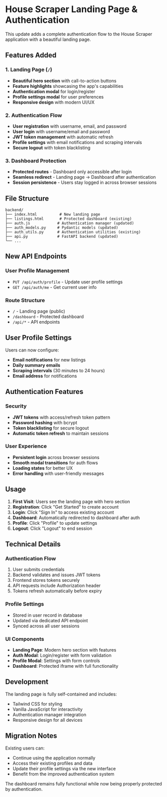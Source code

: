 # House Scraper Landing Page & Authentication

This update adds a complete authentication flow to the House Scraper application with a beautiful landing page.

## Features Added

### 1. Landing Page (`/`)
- **Beautiful hero section** with call-to-action buttons
- **Feature highlights** showcasing the app's capabilities
- **Authentication modal** for login/register
- **Profile settings modal** for user preferences
- **Responsive design** with modern UI/UX

### 2. Authentication Flow
- **User registration** with username, email, and password
- **User login** with username/email and password
- **JWT token management** with automatic refresh
- **Profile settings** with email notifications and scraping intervals
- **Secure logout** with token blacklisting

### 3. Dashboard Protection
- **Protected routes** - Dashboard only accessible after login
- **Seamless redirect** - Landing page → Dashboard after authentication
- **Session persistence** - Users stay logged in across browser sessions

## File Structure

```
backend/
├── index.html          # New landing page
├── listings.html       # Protected dashboard (existing)
├── auth.js            # Authentication manager (updated)
├── auth_models.py     # Pydantic models (updated)
├── auth_utils.py      # Authentication utilities (existing)
├── api.py             # FastAPI backend (updated)
└── ...
```

## New API Endpoints

### User Profile Management
- `PUT /api/auth/profile` - Update user profile settings
- `GET /api/auth/me` - Get current user info

### Route Structure
- `/` - Landing page (public)
- `/dashboard` - Protected dashboard
- `/api/*` - API endpoints

## User Profile Settings

Users can now configure:
- **Email notifications** for new listings
- **Daily summary emails** 
- **Scraping intervals** (30 minutes to 24 hours)
- **Email address** for notifications

## Authentication Features

### Security
- **JWT tokens** with access/refresh token pattern
- **Password hashing** with bcrypt
- **Token blacklisting** for secure logout
- **Automatic token refresh** to maintain sessions

### User Experience
- **Persistent login** across browser sessions
- **Smooth modal transitions** for auth flows
- **Loading states** for better UX
- **Error handling** with user-friendly messages

## Usage

1. **First Visit**: Users see the landing page with hero section
2. **Registration**: Click "Get Started" to create account
3. **Login**: Click "Sign In" to access existing account
4. **Dashboard**: Automatically redirected to dashboard after auth
5. **Profile**: Click "Profile" to update settings
6. **Logout**: Click "Logout" to end session

## Technical Details

### Authentication Flow
1. User submits credentials
2. Backend validates and issues JWT tokens
3. Frontend stores tokens securely
4. API requests include Authorization header
5. Tokens refresh automatically before expiry

### Profile Settings
- Stored in user record in database
- Updated via dedicated API endpoint
- Synced across all user sessions

### UI Components
- **Landing Page**: Modern hero section with features
- **Auth Modal**: Login/register with form validation
- **Profile Modal**: Settings with form controls
- **Dashboard**: Protected iframe with full functionality

## Development

The landing page is fully self-contained and includes:
- Tailwind CSS for styling
- Vanilla JavaScript for interactivity
- Authentication manager integration
- Responsive design for all devices

## Migration Notes

Existing users can:
- Continue using the application normally
- Access their existing profiles and data
- Update their profile settings via the new interface
- Benefit from the improved authentication system

The dashboard remains fully functional while now being properly protected by authentication.
